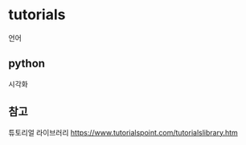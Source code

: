 # tutorials

언어
## python

시각화
## 

## 참고

튜토리얼 라이브러리 https://www.tutorialspoint.com/tutorialslibrary.htm